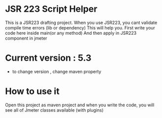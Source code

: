 # JSR 223 Script Helper
This is a JSR223 drafting project. 
When you use JSR223, you cant validate compile time errors (lib or dependency) 
This will help you. First write your code here inside main(or any method)
And then apply in JSR223 component in jmeter

# Current version : 5.3
- to change version , change maven property  

# How to use it
Open this project as maven project and when you write the code, you will see all of Jmeter classes available (with plugins) 

